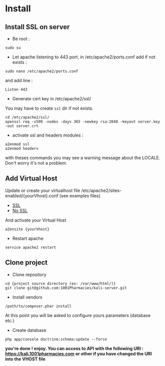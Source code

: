 # Install
   
## Install SSL on server 

+ Be root :

```ShellSession
sudo su
```

+ Let apache listening to 443 port, in /etc/apache2/ports.conf add if not exists :

```ShellSession
sudo nano /etc/apache2/ports.conf
```
and add line : 

```
Listen 443
```

+ Generate cert key in /etc/apache2/ssl/

You may have to create `ssl` dir if not exists.

```ShellSession
cd /etc/apache2/ssl/
openssl req -x509 -nodes -days 365 -newkey rsa:2048 -keyout server.key -out server.crt
```

+ activate ssl and headers modules :

```ShellSession
a2enmod ssl
a2enmod headers
```

with theses commands you may see a warning message about the LOCALE. Don't worry it's not a problem.

## Add Virtual Host

Update or create your virtualhost file /etc/apache2/sites-enabled/{yourVhost}.conf (see examples files)

- [SSL](vhosts/ssl-vhost.md)
- [No SSL](vhosts/nossl-vhost.md)

And activate your Virtual Host

```ShellSession
a2ensite {yourVhost}
```

+ Restart apache

```ShellSession
service apache2 restart
```

## Clone project

+ Clone repository

```ShellSession
cd {project source directory (ex: /var/www/html/)}
git clone git@github.com:1001Pharmacies/kali-server.git
```

+ Install vendors 

```ShellSession
/path/to/composer.phar install
```

At this point you will be asked to configure yours parameters (database etc.) 

+ Create database 

```ShellSession
php app/console doctrine:schema:update --force
```

**you're done ! enjoy. You can access to API with the following URI : https://kali.1001pharmacies.com or other if you have changed the URI into the VHOST file**
